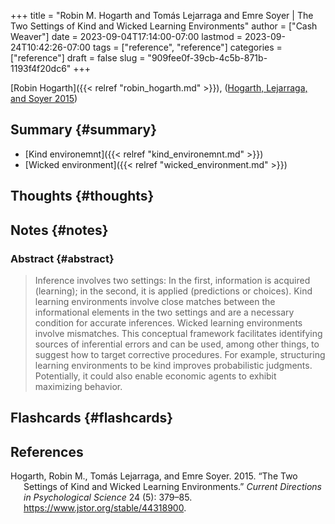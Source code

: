 +++
title = "Robin M. Hogarth and Tomás Lejarraga and Emre Soyer | The Two Settings of Kind and Wicked Learning Environments"
author = ["Cash Weaver"]
date = 2023-09-04T17:14:00-07:00
lastmod = 2023-09-24T10:42:26-07:00
tags = ["reference", "reference"]
categories = ["reference"]
draft = false
slug = "909fee0f-39cb-4c5b-871b-1193f4f20dc6"
+++

[Robin Hogarth]({{< relref "robin_hogarth.md" >}}), (<a href="#citeproc_bib_item_1">Hogarth, Lejarraga, and Soyer 2015</a>)


## Summary {#summary}

-   [Kind environemnt]({{< relref "kind_environemnt.md" >}})
-   [Wicked environment]({{< relref "wicked_environment.md" >}})


## Thoughts {#thoughts}


## Notes {#notes}


### Abstract {#abstract}

> Inference involves two settings: In the first, information is acquired (learning); in the second, it is applied (predictions or choices). Kind learning environments involve close matches between the informational elements in the two settings and are a necessary condition for accurate inferences. Wicked learning environments involve mismatches. This conceptual framework facilitates identifying sources of inferential errors and can be used, among other things, to suggest how to target corrective procedures. For example, structuring learning environments to be kind improves probabilistic judgments. Potentially, it could also enable economic agents to exhibit maximizing behavior.


## Flashcards {#flashcards}

## References

<style>.csl-entry{text-indent: -1.5em; margin-left: 1.5em;}</style><div class="csl-bib-body">
  <div class="csl-entry"><a id="citeproc_bib_item_1"></a>Hogarth, Robin M., Tomás Lejarraga, and Emre Soyer. 2015. “The Two Settings of Kind and Wicked Learning Environments.” <i>Current Directions in Psychological Science</i> 24 (5): 379–85. <a href="https://www.jstor.org/stable/44318900">https://www.jstor.org/stable/44318900</a>.</div>
</div>

